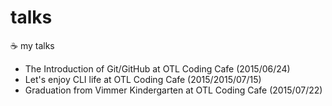 # talks

:coffee: my talks

- The Introduction of Git/GitHub at OTL Coding Cafe (2015/06/24)
- Let's enjoy CLI life at OTL Coding Cafe (2015/2015/07/15)
- Graduation from Vimmer Kindergarten at OTL Coding Cafe (2015/07/22)
